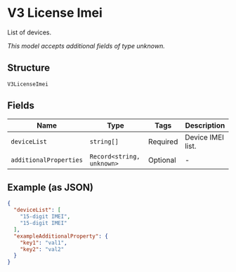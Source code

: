 
# V3 License Imei

List of devices.

*This model accepts additional fields of type unknown.*

## Structure

`V3LicenseImei`

## Fields

| Name | Type | Tags | Description |
|  --- | --- | --- | --- |
| `deviceList` | `string[]` | Required | Device IMEI list. |
| `additionalProperties` | `Record<string, unknown>` | Optional | - |

## Example (as JSON)

```json
{
  "deviceList": [
    "15-digit IMEI",
    "15-digit IMEI"
  ],
  "exampleAdditionalProperty": {
    "key1": "val1",
    "key2": "val2"
  }
}
```

